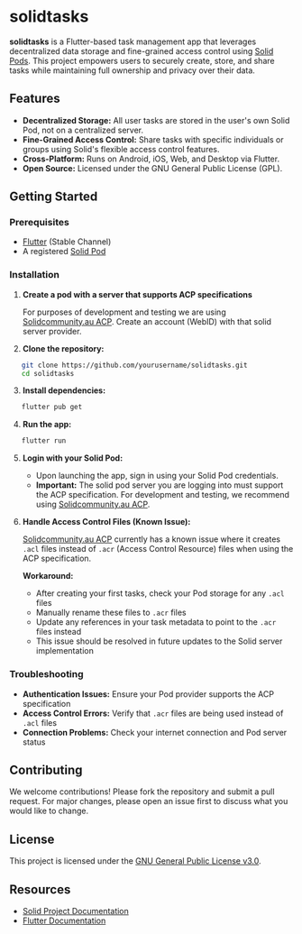 # solidtasks

**solidtasks** is a Flutter-based task management app that leverages decentralized data storage and fine-grained access control using [Solid Pods](https://solidproject.org/). This project empowers users to securely create, store, and share tasks while maintaining full ownership and privacy over their data.

## Features

* **Decentralized Storage:** All user tasks are stored in the user's own Solid Pod, not on a centralized server.
* **Fine-Grained Access Control:** Share tasks with specific individuals or groups using Solid's flexible access control features.
* **Cross-Platform:** Runs on Android, iOS, Web, and Desktop via Flutter.
* **Open Source:** Licensed under the GNU General Public License (GPL).

## Getting Started

### Prerequisites

* [Flutter](https://docs.flutter.dev/get-started/install) (Stable Channel)
* A registered [Solid Pod](https://solidproject.org/users/get-a-pod)
 
### Installation

1. **Create a pod with a server that supports ACP specifications**
   
   For purposes of development and testing we are using [Solidcommunity.au ACP](https://pods.acp.solidcommunity.au). Create an account (WebID) with that solid server provider. 

2. **Clone the repository:**
```bash
   git clone https://github.com/yourusername/solidtasks.git
   cd solidtasks
```

3. **Install dependencies:**
```bash
   flutter pub get
```

4. **Run the app:**
```bash
   flutter run
```

5. **Login with your Solid Pod:**

   * Upon launching the app, sign in using your Solid Pod credentials. 
   * **Important:** The solid pod server you are logging into must support the ACP specification. For development and testing, we recommend using [Solidcommunity.au ACP](https://pods.acp.solidcommunity.au).

6. **Handle Access Control Files (Known Issue):**

   [Solidcommunity.au ACP](https://pods.acp.solidcommunity.au) currently has a known issue where it creates `.acl` files instead of `.acr` (Access Control Resource) files when using the ACP specification. 
   
   **Workaround:**
   * After creating your first tasks, check your Pod storage for any `.acl` files
   * Manually rename these files to `.acr` files
   * Update any references in your task metadata to point to the `.acr` files instead
   * This issue should be resolved in future updates to the Solid server implementation

### Troubleshooting

* **Authentication Issues:** Ensure your Pod provider supports the ACP specification
* **Access Control Errors:** Verify that `.acr` files are being used instead of `.acl` files
* **Connection Problems:** Check your internet connection and Pod server status

## Contributing

We welcome contributions! Please fork the repository and submit a pull request. For major changes, please open an issue first to discuss what you would like to change.

## License

This project is licensed under the [GNU General Public License v3.0](LICENSE).

## Resources

* [Solid Project Documentation](https://solidproject.org/)
* [Flutter Documentation](https://docs.flutter.dev/)
